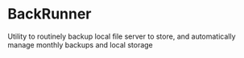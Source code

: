 # BackRunner
 Utility to routinely backup local file server to store, and automatically manage monthly backups and local storage

